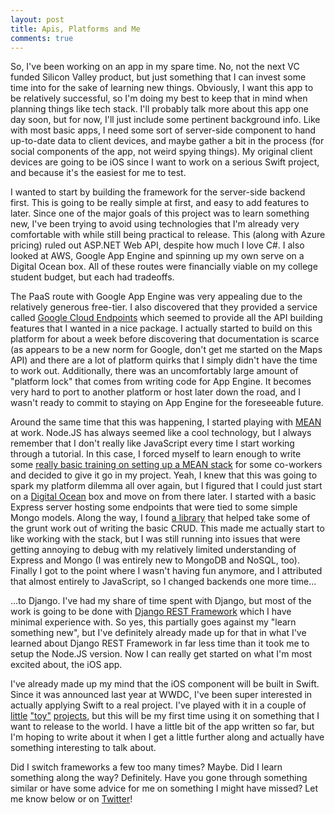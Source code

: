 ```yaml
---
layout: post
title: Apis, Platforms and Me
comments: true
---
```

So, I've been working on an app in my spare time. No, not the next VC funded Silicon Valley product, but just something that I can invest some time into for the sake of learning new things. Obviously, I want this app to be relatively successful, so I'm doing my best to keep that in mind when planning things like tech stack. I'll probably talk more about this app one day soon, but for now, I'll just include some pertinent background info. Like with most basic apps, I need some sort of server-side component to hand up-to-date data to client devices, and maybe gather a bit in the process (for social components of the app, not weird spying things). My original client devices are going to be iOS since I want to work on a serious Swift project, and because it's the easiest for me to test.

 I wanted to start by building the framework for the server-side backend first. This is going to be really simple at first, and easy to add features to later. Since one of the major goals of this project was to learn something new, I've been trying to avoid using technologies that I'm already very comfortable with while still being practical to release. This (along with Azure pricing) ruled out ASP.NET Web API, despite how much I love C#. I also looked at AWS, Google App Engine and spinning up my own serve on a Digital Ocean box. All of these routes were financially viable on my college student budget, but each had tradeoffs.
 
 The PaaS route with Google App Engine was very appealing due to the relatively generous free-tier. I also discovered that they provided a service called [Google Cloud Endpoints](https://cloud.google.com/appengine/docs/java/endpoints/) which seemed to provide all the API building features that I wanted in a nice package. I actually started to build on this platform for about a week before discovering that documentation is scarce (as appears to be a new norm for Google, don't get me started on the Maps API) and there are a lot of platform quirks that I simply didn't have the time to work out. Additionally, there was an uncomfortably large amount of "platform lock" that comes from writing code for App Engine. It becomes very hard to port to another platform or host later down the road, and I wasn't ready to commit to staying on App Engine for the foreseeable future.
 
 Around the same time that this was happening, I started playing with [MEAN](http://mean.io/#!/) at work. Node.JS has always seemed like a cool technology, but I always remember that I don't really like JavaScript every time I start working through a tutorial. In this case, I forced myself to learn enough to write some [really basic training on setting up a MEAN stack](http://batchofcode.com/mean_tutorial/) for some co-workers and decided to give it go in my project. Yeah, I knew that this was going to spark my platform dilemma all over again, but I figured that I could just start on a [Digital Ocean](https://www.digitalocean.com) box and move on from there later. I started with a basic Express server hosting some endpoints that were tied to some simple Mongo models. Along the way, I found [a library](https://www.npmjs.com/package/mers) that helped take some of the grunt work out of writing the basic CRUD. This made me actually start to like working with the stack, but I was still running into issues that were getting annoying to debug with my relatively limited understanding of Express and Mongo (I was entirely new to MongoDB and NoSQL, too). Finally I got to the point where I wasn't having fun anymore, and I attributed that almost entirely to JavaScript, so I changed backends one more time...
 
 ...to Django. I've had my share of time spent with Django, but most of the work is going to be done with [Django REST Framework](http://www.django-rest-framework.org) which I have minimal experience with. So yes, this partially goes against my "learn something new", but I've definitely already made up for that in what I've learned about Django REST Framework in far less time than it took me to setup the Node.JS version. Now I can really get started on what I'm most excited about, the iOS app.
 
I've already made up my mind that the iOS component will be built in Swift. Since it was announced last year at WWDC, I've been super interested in actually applying Swift to a real project. I've played with it in a couple of [little](https://github.com/c1phr/CodeExcusesWidget) ["toy"](https://github.com/c1phr/MessageTweet) [projects](https://github.com/c1phr/iMessageBridge), but this will be my first time using it on something that I want to release to the world. I have a little bit of the app written so far, but I'm hoping to write about it when I get a little further along and actually have something interesting to talk about.

Did I switch frameworks a few too many times? Maybe. Did I learn something along the way? Definitely. Have you gone through something similar or have some advice for me on something I might have missed? Let me know below or on [Twitter](https://twitter.com/c1phr)!
